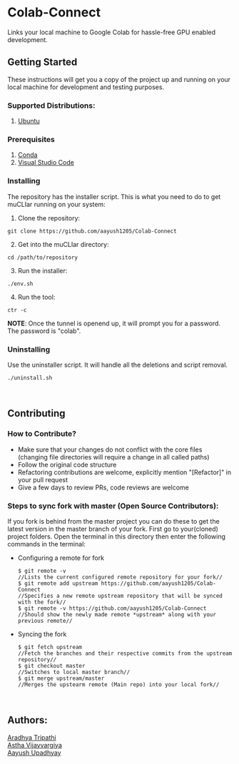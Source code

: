 # Colab-Connect

Links your local machine to Google Colab for hassle-free GPU enabled development.  

## Getting Started
These instructions will get you a copy of the project up and running on your local machine for development and testing purposes.

### Supported Distributions:
1. [Ubuntu](https://ubuntu.com/)

### Prerequisites
1. [Conda](https://docs.conda.io/en/latest/miniconda.html)
2. [Visual Studio Code](https://code.visualstudio.com/)

### Installing
The repository has the installer script. This is what you need to do to get muCLIar running on your system:

1. Clone the repository:

```
git clone https://github.com/aayush1205/Colab-Connect

```

2. Get into the muCLIar directory:

```
cd /path/to/repository

```

3. Run the installer: 

```
./env.sh
```

4. Run the tool: 

```
ctr -c

```

**NOTE**: Once the tunnel is openend up, it will prompt you for a password. The password is "colab". 


### Uninstalling

Use the uninstaller script. It will handle all the deletions and script removal.

```
./uninstall.sh
```

<br>


## Contributing
### How to Contribute?
* Make sure that your changes do not conflict with the core files (changing file directories will require a change in all called paths)
* Follow the original code structure
* Refactoring contributions are welcome, explicitly mention "[Refactor]" in your pull request
* Give a few days to review PRs, code reviews are welcome 

### Steps to sync fork with master (Open Source Contributors):
If you fork is behind from the master project you can do these to get the latest version in the master branch of your fork.
First go to your(cloned) project folders.
Open the terminal in this directory then enter the following commands in the terminal:
 - Configuring a remote for fork

       $ git remote -v 
       //Lists the current configured remote repository for your fork//
       $ git remote add upstream https://github.com/aayush1205/Colab-Connect
       //Specifies a new remote upstream repository that will be synced with the fork//
       $ git remote -v https://github.com/aayush1205/Colab-Connect
       //Should show the newly made remote *upstream* along with your previous remote//

 - Syncing the fork

       $ git fetch upstream
       //Fetch the branches and their respective commits from the upstream repository//
       $ git checkout master
       //Switches to local master branch//
       $ git merge upstream/master
       //Merges the upstearm remote (Main repo) into your local fork//
       
<br>

## Authors:

[Aradhya Tripathi](https://github.com/Aradhya-Tripathi)
<br>
[Astha Vijayvargiya](https://github.com/astha77-bot)
<br>
[Aayush Upadhyay](https://github.com/aayush1205)


<br>




